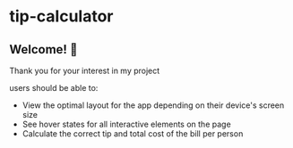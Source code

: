 # tip-calculator

## Welcome! 👋

Thank you for your interest in my project

users should be able to:

- View the optimal layout for the app depending on their device's screen size
- See hover states for all interactive elements on the page
- Calculate the correct tip and total cost of the bill per person
